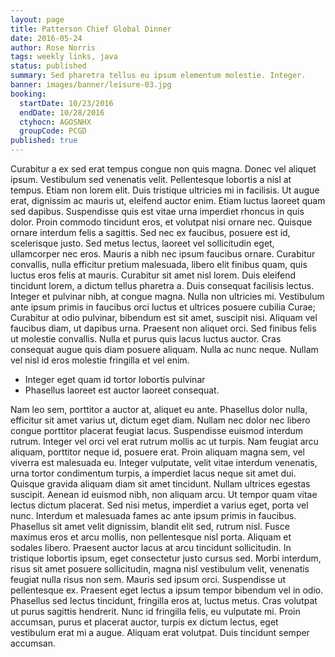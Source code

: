 ```yaml
---
layout: page
title: Patterson Chief Global Dinner
date: 2016-05-24
author: Rose Norris
tags: weekly links, java
status: published
summary: Sed pharetra tellus eu ipsum elementum molestie. Integer.
banner: images/banner/leisure-03.jpg
booking:
  startDate: 10/23/2016
  endDate: 10/28/2016
  ctyhocn: AGOSNHX
  groupCode: PCGD
published: true
---
```

Curabitur a ex sed erat tempus congue non quis magna. Donec vel aliquet ipsum. Vestibulum sed venenatis velit. Pellentesque lobortis a nisl at tempus. Etiam non lorem elit. Duis tristique ultricies mi in facilisis. Ut augue erat, dignissim ac mauris ut, eleifend auctor enim. Etiam luctus laoreet quam sed dapibus. Suspendisse quis est vitae urna imperdiet rhoncus in quis dolor. Proin commodo tincidunt eros, et volutpat nisi ornare nec. Quisque ornare interdum felis a sagittis. Sed nec ex faucibus, posuere est id, scelerisque justo. Sed metus lectus, laoreet vel sollicitudin eget, ullamcorper nec eros.
Mauris a nibh nec ipsum faucibus ornare. Curabitur convallis, nulla efficitur pretium malesuada, libero elit finibus quam, quis luctus eros felis at mauris. Curabitur sit amet nisl lorem. Duis eleifend tincidunt lorem, a dictum tellus pharetra a. Duis consequat facilisis lectus. Integer et pulvinar nibh, at congue magna. Nulla non ultricies mi. Vestibulum ante ipsum primis in faucibus orci luctus et ultrices posuere cubilia Curae; Curabitur at odio pulvinar, bibendum est sit amet, suscipit nisi. Aliquam vel faucibus diam, ut dapibus urna. Praesent non aliquet orci. Sed finibus felis ut molestie convallis. Nulla et purus quis lacus luctus auctor. Cras consequat augue quis diam posuere aliquam. Nulla ac nunc neque. Nullam vel nisl id eros molestie fringilla et vel enim.

* Integer eget quam id tortor lobortis pulvinar
* Phasellus laoreet est auctor laoreet consequat.

Nam leo sem, porttitor a auctor at, aliquet eu ante. Phasellus dolor nulla, efficitur sit amet varius ut, dictum eget diam. Nullam nec dolor nec libero congue porttitor placerat feugiat lacus. Suspendisse euismod interdum rutrum. Integer vel orci vel erat rutrum mollis ac ut turpis. Nam feugiat arcu aliquam, porttitor neque id, posuere erat. Proin aliquam magna sem, vel viverra est malesuada eu. Integer vulputate, velit vitae interdum venenatis, urna tortor condimentum turpis, a imperdiet lacus neque sit amet dui. Quisque gravida aliquam diam sit amet tincidunt. Nullam ultrices egestas suscipit. Aenean id euismod nibh, non aliquam arcu. Ut tempor quam vitae lectus dictum placerat. Sed nisi metus, imperdiet a varius eget, porta vel nunc. Interdum et malesuada fames ac ante ipsum primis in faucibus. Phasellus sit amet velit dignissim, blandit elit sed, rutrum nisl.
Fusce maximus eros et arcu mollis, non pellentesque nisl porta. Aliquam et sodales libero. Praesent auctor lacus at arcu tincidunt sollicitudin. In tristique lobortis ipsum, eget consectetur justo cursus sed. Morbi interdum, risus sit amet posuere sollicitudin, magna nisl vestibulum velit, venenatis feugiat nulla risus non sem. Mauris sed ipsum orci. Suspendisse ut pellentesque ex. Praesent eget lectus a ipsum tempor bibendum vel in odio. Phasellus sed lectus tincidunt, fringilla eros at, luctus metus. Cras volutpat ut purus sagittis hendrerit. Nunc id fringilla felis, eu vulputate mi. Proin accumsan, purus et placerat auctor, turpis ex dictum lectus, eget vestibulum erat mi a augue. Aliquam erat volutpat. Duis tincidunt semper accumsan.
